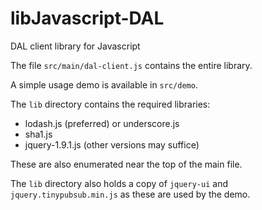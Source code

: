# libJavascript-DAL
DAL client library for Javascript

The file `src/main/dal-client.js` contains the entire library.

A simple usage demo is available in `src/demo`.

The `lib` directory contains the required libraries:

* lodash.js (preferred) or underscore.js
* sha1.js
* jquery-1.9.1.js (other versions may suffice)

These are also enumerated near the top of the main file.

The `lib` directory also holds a copy of `jquery-ui` and `jquery.tinypubsub.min.js`
as these are used by the demo.
